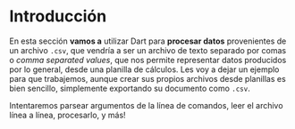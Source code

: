 # Introducción

En esta sección __vamos a__ utilizar Dart para __procesar datos__ provenientes de un archivo `.csv`, que vendría a ser un archivo de texto separado por comas o _comma separated values_, que nos permite representar datos producidos por lo general, desde una planilla de cálculos. Les voy a dejar un ejemplo para que trabajemos, aunque crear sus propios archivos desde planillas es bien sencillo, simplemente exportando su documento como `.csv`.

Intentaremos parsear argumentos de la línea de comandos, leer el archivo línea a línea, procesarlo, y más!
